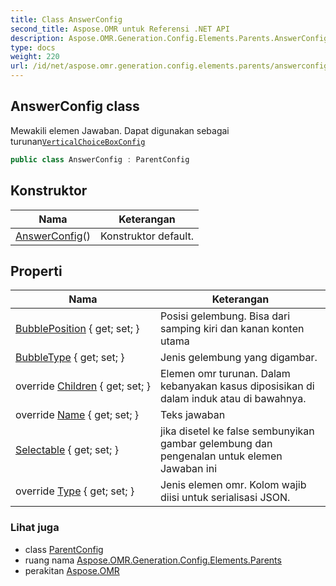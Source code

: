 ```yaml
---
title: Class AnswerConfig
second_title: Aspose.OMR untuk Referensi .NET API
description: Aspose.OMR.Generation.Config.Elements.Parents.AnswerConfig kelas. Mewakili elemen Jawaban. Dapat digunakan sebagai turunanVerticalChoiceBoxConfig
type: docs
weight: 220
url: /id/net/aspose.omr.generation.config.elements.parents/answerconfig/
---
```

## AnswerConfig class

Mewakili elemen Jawaban. Dapat digunakan sebagai turunan[`VerticalChoiceBoxConfig`](../verticalchoiceboxconfig/)

```csharp
public class AnswerConfig : ParentConfig
```

## Konstruktor

| Nama | Keterangan |
| --- | --- |
| [AnswerConfig](answerconfig/)() | Konstruktor default. |

## Properti

| Nama | Keterangan |
| --- | --- |
| [BubblePosition](../../aspose.omr.generation.config.elements.parents/answerconfig/bubbleposition/) { get; set; } | Posisi gelembung. Bisa dari samping kiri dan kanan konten utama |
| [BubbleType](../../aspose.omr.generation.config.elements.parents/answerconfig/bubbletype/) { get; set; } | Jenis gelembung yang digambar. |
| override [Children](../../aspose.omr.generation.config.elements.parents/answerconfig/children/) { get; set; } | Elemen omr turunan. Dalam kebanyakan kasus diposisikan di dalam induk atau di bawahnya. |
| override [Name](../../aspose.omr.generation.config.elements.parents/answerconfig/name/) { get; set; } | Teks jawaban |
| [Selectable](../../aspose.omr.generation.config.elements.parents/answerconfig/selectable/) { get; set; } | jika disetel ke false sembunyikan gambar gelembung dan pengenalan untuk elemen Jawaban ini |
| override [Type](../../aspose.omr.generation.config.elements.parents/answerconfig/type/) { get; set; } | Jenis elemen omr. Kolom wajib diisi untuk serialisasi JSON. |

### Lihat juga

* class [ParentConfig](../../aspose.omr.generation.config/parentconfig/)
* ruang nama [Aspose.OMR.Generation.Config.Elements.Parents](../../aspose.omr.generation.config.elements.parents/)
* perakitan [Aspose.OMR](../../)


